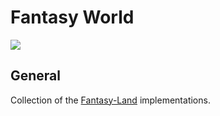 # Fantasy World

![](https://raw.github.com/puffnfresh/fantasy-land/master/logo.png)

## General

Collection of the [Fantasy-Land](https://github.com/puffnfresh/fantasy-land) implementations.